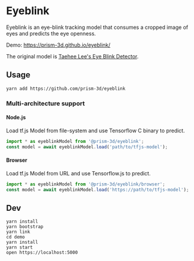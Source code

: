 # Eyeblink

Eyeblink is an eye-blink tracking model that consumes a cropped image of eyes and predicts the eye openness.

Demo: <https://prism-3d.github.io/eyeblink/>

The original model is [Taehee Lee's Eye Blink Detector](https://github.com/kairess/eye_blink_detector).

## Usage

```
yarn add https://github.com/prism-3d/eyeblink
```

### Multi-architecture support

#### Node.js

Load tf.js Model from file-system and use Tensorflow C binary to predict.

```js
import * as eyeblinkModel from '@prism-3d/eyeblink';
const model = await eyeblinkModel.load('path/to/tfjs-model');
```

#### Browser

Load tf.js Model from URL and use Tensorflow.js to predict.

```js
import * as eyeblinkModel from '@prism-3d/eyeblink/browser';
const model = await eyeblinkModel.load('https://path/to/tfjs-model');
```

## Dev

```
yarn install
yarn bootstrap
yarn link
cd demo
yarn install
yarn start
open https://localhost:5000
```
